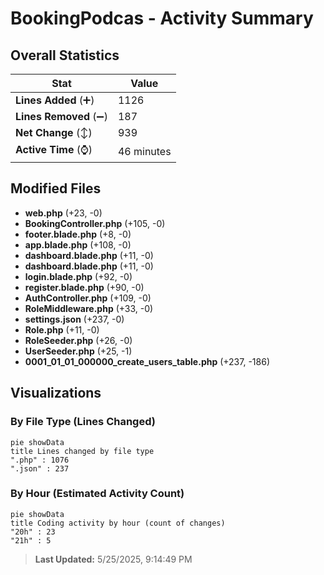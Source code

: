 # BookingPodcas - Activity Summary 

## Overall Statistics

| Stat                   | Value                                                             |
| ---------------------- | ----------------------------------------------------------------- |
| **Lines Added** (➕)   | 1126                                          |
| **Lines Removed** (➖) | 187                                        |
| **Net Change** (↕)    | 939                |
| **Active Time** (⌚)   | 46 minutes |


## Modified Files
- **web.php** (+23, -0)
- **BookingController.php** (+105, -0)
- **footer.blade.php** (+8, -0)
- **app.blade.php** (+108, -0)
- **dashboard.blade.php** (+11, -0)
- **dashboard.blade.php** (+11, -0)
- **login.blade.php** (+92, -0)
- **register.blade.php** (+90, -0)
- **AuthController.php** (+109, -0)
- **RoleMiddleware.php** (+33, -0)
- **settings.json** (+237, -0)
- **Role.php** (+11, -0)
- **RoleSeeder.php** (+26, -0)
- **UserSeeder.php** (+25, -1)
- **0001_01_01_000000_create_users_table.php** (+237, -186)

## Visualizations

### By File Type (Lines Changed)

```mermaid
pie showData
title Lines changed by file type
".php" : 1076
".json" : 237
```

### By Hour (Estimated Activity Count)

```mermaid
pie showData
title Coding activity by hour (count of changes)
"20h" : 23
"21h" : 5
```


> **Last Updated:** 5/25/2025, 9:14:49 PM